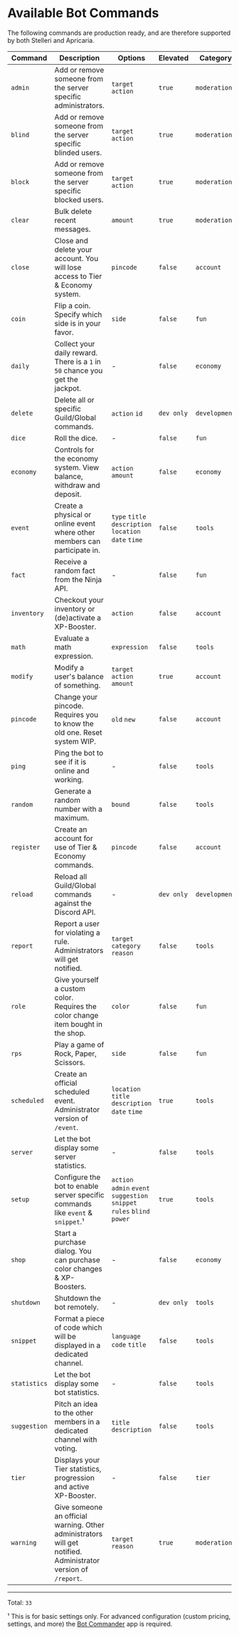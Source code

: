 # Available Bot Commands

The following commands are production ready, and are therefore supported by both Stelleri and Apricaria.

| Command | Description | Options | Elevated | Category | Introduction |
| - | - | - | - | - | - |
| `admin` | Add or remove someone from the server specific administrators. | `target` `action` | `true` | `moderation` | `v2.3.0` |
| `blind` | Add or remove someone from the server specific blinded users. | `target` `action` | `true` | `moderation` | `v2.1.0` |
| `block` | Add or remove someone from the server specific blocked users. | `target` `action` | `true` | `moderation` | `v2.0.0` |
| `clear` | Bulk delete recent messages. | `amount` | `true` | `moderation` | `v2.1.0` |
| `close` | Close and delete your account. You will lose access to Tier & Economy system. | `pincode` | `false` | `account` | `v2.0.0` |
| `coin` | Flip a coin. Specify which side is in your favor. | `side` | `false` | `fun` | `v2.0.0` |
| `daily` | Collect your daily reward. There is a `1` in `50` chance you get the jackpot. | - | `false` | `economy` | `v2.1.0` |
| `delete` | Delete all or specific Guild/Global commands. | `action` `id` | `dev only` | `development` | `v2.0.0` |
| `dice` | Roll the dice. | - | `false` | `fun` | `v2.0.0` |
| `economy` | Controls for the economy system. View balance, withdraw and deposit. | `action` `amount` | `false` | `economy` | `v2.0.0` |
| `event` | Create a physical or online event where other members can participate in. | `type` `title` `description` `location` `date` `time` | `false` | `tools` | `v2.0.0` |
| `fact` | Receive a random fact from the Ninja API. | - | `false` | `fun` | `v2.2.0` |
| `inventory` | Checkout your inventory or (de)activate a XP-Booster. | `action` | `false` | `account` | `v2.5.0` |
| `math` | Evaluate a math expression. | `expression` | `false` | `tools` | `v2.0.0` |
| `modify` | Modify a user's balance of something. | `target` `action` `amount` | `true` | `account` | `v2.0.0` |
| `pincode` | Change your pincode. Requires you to know the old one. Reset system WIP. | `old` `new` | `false` | `account` | `v2.0.0` |
| `ping` | Ping the bot to see if it is online and working. | - | `false` | `tools` | `v2.0.0` |
| `random` | Generate a random number with a maximum. | `bound` | `false` | `tools` | `v2.0.0` |
| `register` | Create an account for use of Tier & Economy commands. | `pincode` | `false` | `account` | `v2.0.0` |
| `reload` | Reload all Guild/Global commands against the Discord API. | - | `dev only` | `development` | `v2.5.0` |
| `report` | Report a user for violating a rule. Administrators will get notified. | `target` `category` `reason` | `false` | `tools` | `v2.0.0` |
| `role` | Give yourself a custom color. Requires the color change item bought in the shop. | `color` | `false` | `fun` | `v2.0.0` |
| `rps` | Play a game of Rock, Paper, Scissors. | `side` | `false` | `fun` | `v2.1.0` |
| `scheduled` | Create an official scheduled event. Administrator version of `/event`. | `location` `title` `description` `date` `time` | `true` | `tools` | `v2.8.0` |
| `server` | Let the bot display some server statistics. | - | `false` | `tools` | `v2.0.0` |
| `setup` | Configure the bot to enable server specific commands like `event` & `snippet`.¹ | `action` `admin` `event` `suggestion` `snippet` `rules` `blind` `power` | `true` | `tools` | `v2.4.0` |
| `shop` | Start a purchase dialog. You can purchase color changes & XP-Boosters. | - | `false` | `economy` | `v2.5.0` |
| `shutdown` | Shutdown the bot remotely. | - | `dev only` | `tools` | `v2.0.0` |
| `snippet` | Format a piece of code which will be displayed in a dedicated channel. | `language` `code` `title` | `false` | `tools` | `v2.1.0` |
| `statistics` | Let the bot display some bot statistics. | - | `false` | `tools` | `v2.0.0` |
| `suggestion` | Pitch an idea to the other members in a dedicated channel with voting. | `title` `description` | `false` | `tools` | `v2.0.0` |
| `tier` | Displays your Tier statistics, progression and active XP-Booster. | - | `false` | `tier` | `v2.0.0` |
| `warning` | Give someone an official warning. Other administrators will get notified. Administrator version of `/report`. | `target` `reason` | `true` | `moderation` | `v2.0.0` |

---

Total: `33`

¹ This is for basic settings only. For advanced configuration (custom pricing, settings, and more) the [Bot Commander](https://github.com/SVKruik-Organization/Bot-Commander) app is required.
